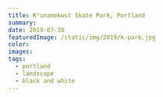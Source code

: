 ```yaml
---
title: Kʰunamokwst Skate Park, Portland
summary:
date: 2019-07-30
featuredImage: /static/img/2019/k-park.jpg
color:
images:
tags:
  - portland
  - landscape
  - black and white
---
```

